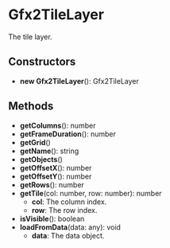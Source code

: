 # Gfx2TileLayer

The tile layer.
## Constructors
* **new Gfx2TileLayer**(): Gfx2TileLayer   
## Methods
* **getColumns**(): number   
* **getFrameDuration**(): number   
* **getGrid**()   
* **getName**(): string   
* **getObjects**()   
* **getOffsetX**(): number   
* **getOffsetY**(): number   
* **getRows**(): number   
* **getTile**(col: number, row: number): number   
  * **col**: The column index.
  * **row**: The row index.
* **isVisible**(): boolean   
* **loadFromData**(data: any): void   
  * **data**: The data object.
